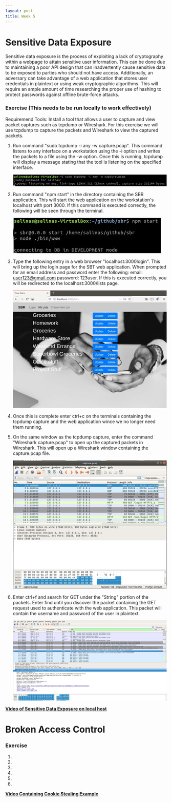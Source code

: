 ```yaml
---
layout: post
title: Week 5
---
```

# Sensitive Data Exposure
Sensitive data exposure is the process of exploiting a lack of cryptography within a webpage to attain sensitive user information. This can be done due to maintaining a poor API design that can inadvertently cause sensitive data to be exposed to parties who should not have access. Additionally, an adversary can take advantage of a web application that stores user credentials in plaintext or using weak cryptographic algorithms. This will require an ample amount of time researching the proper use of hashing to protect passwords against offline brute-force attacks.

### Exercise (This needs to be run locally to work effectively) 

Requiremend Tools: Install a tool that allows a user to capture and view packet captures such as tcpdump or Wireshark. For this exercise we will use tcpdump to capture the packets and Wireshark to view the captured packets.

1. Run command "sudo tcpdump -i any -w capture.pcap". This command listens to any interface on a workstation using the -i option and writes the packets to a file using the -w option. Once this is running, tcpdump will display a message stating that the tool is listening on the specified interface. 
 
    ![tcpdump Command](/images/SensitiveDataExposure/tcpdump.JPG)

2. Run command "npm start" in the directory containing the SBR application. This will start the web application on the workstation's localhost with port 3000. If this command is executed correctly, the following will be seen through the terminal. 
    
    ![npm start Command](/images/SensitiveDataExposure/NPMStart.JPG)


3. Type the following entry in a web browser "localhost:3000login". This will bring up the login page for the SBT web application. When prompted for an email address and password enter the following: email: user123@gmail.com password: 123user. If this is executed correctly, you will be redirected to the localhost:3000/lists page. 

    ![Successful Login](/images/SensitiveDataExposure/LoginLists.JPG)

4. Once this is complete enter ctrl+c on the terminals containing the tcpdump capture and the web application wince we no longer need them running. 

5. On the same window as the tcpdump capture, enter the command "Wireshark capture.pcap" to open up the captured packets in Wireshark. This will open up a Wireshark window containing the capture.pcap file.  

    ![Wireshark](/images/SensitiveDataExposure/Wireshark.JPG)

6. Enter ctrl+f and search for GET under the "String" portion of the packets. Enter find until you discover the packet containing the GET request used to authenticate with the web application. This packet will contain the username and password of the user in plaintext.

    ![Packet Capture](/images/SensitiveDataExposure/PacketCaptureDet.JPG)

**[Video of Sensitive Data Exposure on local host](https://media.oregonstate.edu/media/t/1_k9kk9jem)**

# Broken Access Control

### Exercise 


1. 

2. 

3. 

4.

5. 

6. 

**[Video Containing Cookie Stealing Example](https://media.oregonstate.edu/media/t/0_kbxg6swk)**

